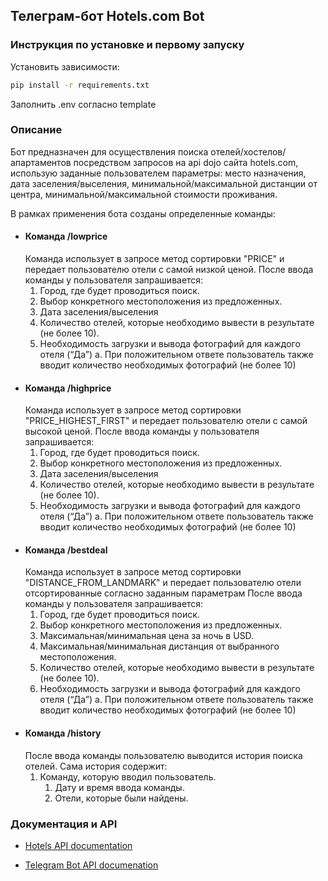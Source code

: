 ## Телеграм-бот Hotels.com Bot


### Инструкция по установке и первому запуску 

Установить зависимости:

```bash
pip install -r requirements.txt
```
Заполнить .env согласно template

### Описание
Бот предназначен для осуществления поиска отелей/хостелов/апартаментов
посредством запросов на api dojo сайта hotels.com, использую заданные
пользователем параметры: место назначения, дата заселения/выселения,
минимальной/максимальной дистанции от центра, минимальной/максимальной
стоимости проживания.

В рамках применения бота созданы определенные команды:
- #### Команда /lowprice
  Команда использует в запросе метод сортировки "PRICE"
  и передает пользователю отели с самой низкой ценой.
  После ввода команды у пользователя запрашивается:
  1. Город, где будет проводиться поиск.
  2. Выбор конкретного местоположения из предложенных.
  3. Дата заселения/выселения
  4. Количество отелей, которые необходимо вывести в результате (не более 10).
  5. Необходимость загрузки и вывода фотографий для каждого отеля (“Да”)
  a. При положительном ответе пользователь также вводит количество
  необходимых фотографий (не более 10)
- #### Команда /highprice
  Команда использует в запросе метод сортировки "PRICE_HIGHEST_FIRST"
  и передает пользователю отели с самой высокой ценой.
  После ввода команды у пользователя запрашивается:
  1. Город, где будет проводиться поиск.
  2. Выбор конкретного местоположения из предложенных.
  3. Дата заселения/выселения
  4. Количество отелей, которые необходимо вывести в результате (не более 10).
  5. Необходимость загрузки и вывода фотографий для каждого отеля (“Да”)
  a. При положительном ответе пользователь также вводит количество
  необходимых фотографий (не более 10)
- #### Команда /bestdeal
  Команда использует в запросе метод сортировки "DISTANCE_FROM_LANDMARK"
  и передает пользователю отели отсортированные согласно заданным параметрам
  После ввода команды у пользователя запрашивается:
  1. Город, где будет проводиться поиск.
  2. Выбор конкретного местоположения из предложенных.
  2. Максимальная/минимальная цена за ночь в USD.
  3. Максимальная/минимальная дистанция от выбранного местоположения.
  4. Количество отелей, которые необходимо вывести в результате (не более 10).
  5. Необходимость загрузки и вывода фотографий для каждого отеля (“Да”)
  a. При положительном ответе пользователь также вводит количество
  необходимых фотографий (не более 10)
- #### Команда /history
  После ввода команды пользователю выводится история поиска отелей. Сама история
  содержит:
  1. Команду, которую вводил пользователь.
     1. Дату и время ввода команды.
     2. Отели, которые были найдены.

### Документация и API
- [Hotels API documentation](https://rapidapi.com/apidojo/api/hotels4)
 
- [Telegram Bot API documenation](https://core.telegram.org/bots)